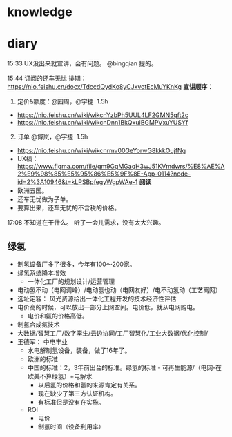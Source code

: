 # knowledge


# diary
15:33 UX没出来就宣讲，会有问题。 @bingqian 提的。

15:44 订阅的还车无忧
排期： https://nio.feishu.cn/docx/TdccdQydKo8yCJxvotEcMuYKnKg
**宣讲顺序：**
1.  定价&额度：@园周，@宇捷  1.5h
- https://nio.feishu.cn/wiki/wikcnYzbPh5UUL4LF2GMN5qft2c
- https://nio.feishu.cn/wiki/wikcnDnn1BkQxuiBGMPVxuYUSYf
2.  订单 @博岚，@宇捷  1.5h
- https://nio.feishu.cn/wiki/wikcnrmv00GeYorwG8kkkOujfNg
- UX稿： https://www.figma.com/file/gm9GgMGaqH3wJ51KVmdwrs/%E8%AE%A2%E9%98%85%E5%95%86%E5%9F%8E-App-0114?node-id=2%3A10946&t=kLPSBpfegyWgpWAe-1 
**阅读**
- 欧洲五国。
- 还车无忧做为子单。
- 要算出来，还车无忧的不含税的价格。

17:08 不知道在干什么。 听了一会儿需求，没有太大兴趣。




## 绿氢
- 制氢设备厂多了很多，今年有100～200家。
- 绿氢系统降本增效
	- 一体化工厂的规划设计/运营管理
- 电动氢不动（电网调峰）/电动氢也动（电网友好）/电不动氢动（工艺离网）
- 选址定容： 风光资源给出一体化工程开发的技术经济性评估
- 电价高的时候，可以放出一部分上网空间。电价低，就从电网购电。
	- 电价和氨的价格高低。
- 制氢合成氨技术
- 大数据/智慧工厂/数字孪生/云边协同/工厂智慧化/工业大数据/优化控制/
- 王德军： 中电丰业
	- 水电解制氢设备，装备，做了16年了。
	- 欧洲的标准
	- 中国的标准：2，3年前出台的标准。绿氢的标准 - 可再生能源/（电网-在欧美不算绿氢）+电解水
		- 以后氢的价格和氢的来源肯定有关系。
		- 现在缺少了第三方认证机构。
		- 有标准但是没有在实施。
	- ROI
		- 电价
		- 制氢时间（设备利用率）